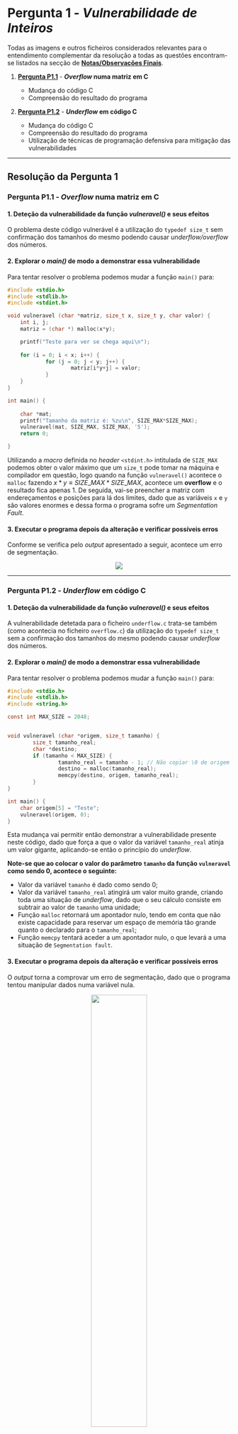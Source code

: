 # Pergunta 1 - *Vulnerabilidade de Inteiros*

Todas as imagens e outros ficheiros considerados relevantes para o entendimento complementar da resolução a todas as questões encontram-se listados na secção de [**Notas/Observações Finais**](#notasobservações-finais).

1. [**Pergunta P1.1**](#pergunta-p11---overflow-numa-matriz-em-c) - ***Overflow* numa matriz em C**
   - Mudança do código C
   - Compreensão do resultado do programa

2. [**Pergunta P1.2**](#pergunta-p12---underflow-em-código-c) - ***Underflow* em código C**
   - Mudança do código C
   - Compreensão do resultado do programa
   - Utilização de técnicas de programação defensiva para mitigação das vulnerabilidades

---

## Resolução da Pergunta 1

### Pergunta P1.1 - *Overflow* numa matriz em C

<p>

#### 1. Deteção da vulnerabilidade da função *vulneravel()* e seus efeitos

O problema deste código vulnerável é a utilização do `typedef size_t` sem confirmação dos tamanhos do mesmo podendo causar *underflow/overflow* dos números.

<p>

#### 2. Explorar o *main()* de modo a demonstrar essa vulnerabilidade

Para tentar resolver o problema podemos mudar a função `main()` para:

```C
#include <stdio.h>
#include <stdlib.h>
#include <stdint.h>

void vulneravel (char *matriz, size_t x, size_t y, char valor) {
    int i, j;
    matriz = (char *) malloc(x*y);

    printf("Teste para ver se chega aqui\n");
    
    for (i = 0; i < x; i++) {
            for (j = 0; j < y; j++) {
                    matriz[i*y+j] = valor;
            }
    }
}

int main() {
    
    char *mat;
    printf("Tamanho da matriz é: %zu\n", SIZE_MAX*SIZE_MAX);
    vulneravel(mat, SIZE_MAX, SIZE_MAX, '5');
    return 0;

}
```

Utilizando a *macro* definida no *header* `<stdint.h>` intitulada de `SIZE_MAX` podemos obter o valor máximo que um `size_t` pode tomar na máquina e compilador em questão, logo quando na função `vulneravel()` acontece o `malloc` fazendo $x*y \equiv SIZE\_MAX*SIZE\_MAX$, acontece um **overflow** e o resultado fica apenas 1. De seguida, vai-se preencher a matriz com endereçamentos e posições para lá dos limites, dado que as variáveis `x` e `y` são valores enormes e dessa forma o programa sofre um *Segmentation Fault*.

<p>

#### 3. Executar o programa depois da alteração e verificar possíveis erros

Conforme se verifica pelo *output* apresentado a seguir, acontece um erro de segmentação.

<p align = "center">
	<img src = "Images/Output Programa Overflow.png"/>
</p>

---

### Pergunta P1.2 - *Underflow* em código C

<p>

#### 1. Deteção da vulnerabilidade da função *vulneravel()* e seus efeitos

A vulnerabilidade detetada para o ficheiro `underflow.c` trata-se também (como acontecia no ficheiro `overflow.c`) da utilização do `typedef size_t` sem a confirmação dos tamanhos do mesmo podendo causar *underflow* dos números.

<p>

#### 2. Explorar o *main()* de modo a demonstrar essa vulnerabilidade

Para tentar resolver o problema podemos mudar a função `main()` para:

```C
#include <stdio.h>
#include <stdlib.h>
#include <string.h>

const int MAX_SIZE = 2048;


void vulneravel (char *origem, size_t tamanho) {
        size_t tamanho_real;
        char *destino;
        if (tamanho < MAX_SIZE) {
                tamanho_real = tamanho - 1; // Não copiar \0 de origem para destino
                destino = malloc(tamanho_real);
                memcpy(destino, origem, tamanho_real);
        }
}

int main() {
    char origem[5] = "Teste";
    vulneravel(origem, 0);
}
```

Esta mudança vai permitir então demonstrar a vulnerabilidade presente neste código, dado que força a que o valor da variável `tamanho_real` atinja um valor gigante, aplicando-se então o princípio do *underflow*. 

**Note-se que ao colocar o valor do parâmetro `tamanho` da função `vulneravel` como sendo 0, acontece o seguinte:**

- Valor da variável `tamanho` é dado como sendo 0;
- Valor da variável `tamanho_real` atingirá um valor muito grande, criando toda uma situação de *underflow*, dado que o seu cálculo consiste em subtrair ao valor de `tamanho` uma unidade;
- Função `malloc` retornará um apontador nulo, tendo em conta que não existe capacidade para reservar um espaço de memória tão grande quanto o declarado para o `tamanho_real`;
- Função `memcpy` tentará aceder a um apontador nulo, o que levará a uma situação de `Segmentation fault`.

<p>

#### 3. Executar o programa depois da alteração e verificar possíveis erros

O *output* torna a comprovar um erro de segmentação, dado que o programa tentou manipular dados numa variável nula.

<p align = "center">
	<img src = "Images/Output Programa Underflow.png" width = 50%/>
</p>


<p>

#### 4. Técnicas de programação defensiva para mitigar as vulnerabilidades

Depois de se ter entendido como todo o programa está a funcionar, fica clara a forma como a vulnerabilidade pode ser explorada e consequentemente mitigada. Pensando no erro em si, apenas foi necessário introduzir uma nova variável de nome `MIN_SIZE` que fizesse o controlo dos valores nulos que a variável pode assumir.

```C
#include <stdio.h>
#include <stdlib.h>
#include <string.h>

const int MIN_SIZE = 0;
const int MAX_SIZE = 2048;

void vulneravel (char *origem, size_t tamanho) {
        size_t tamanho_real;
        char *destino;
        if (tamanho < MAX_SIZE && tamanho > MIN_SIZE) {
                tamanho_real = tamanho - 1; // Não copiar \0 de origem para destino
                destino = malloc(tamanho_real);
                memcpy(destino, origem, tamanho_real);
        }
}

int main() {
    char origem[5] = "Teste";
    vulneravel(origem, 0);
}
```

Desta forma, o programa é capaz de fazer uma filtragem dos valores que a variável `tamanho` pode efetivamente conter. Neste caso, verifica se esse `tamanho` está compreendido entre 0 e `MAX_SIZE` e só dessa forma é capaz de fazer todo o restante do processo. Caso não se cumpra esse requisito, o programa simplesmente não devolve nada.

---

## Notas/Observações Finais

- Imagem [**Output Programa Overflow**](https://github.com/uminho-miei-engseg-19-20/Grupo5/blob/master/Trabalhos%20Pr%C3%A1ticos/TP8/P1%20-%20Vulnerabilidade%20de%20Inteiros/Images/Output%20Programa%20Overflow.png) que demonstra o *output* do programa `overflow.c`.
- Imagem [**Output Programa Underflow**](https://github.com/uminho-miei-engseg-19-20/Grupo5/blob/master/Trabalhos%20Pr%C3%A1ticos/TP8/P1%20-%20Vulnerabilidade%20de%20Inteiros/Images/Output%20Programa%20Underflow.png) que demonstra o *output* do programa `underflow.c`.

